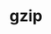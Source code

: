 ---
title: "gzip"
layout: cache
categories: [package, develop-2023-10-15]
meta: {"versions": ["1.12"], "compilers": ["gcc@=7.3.1"], "oss": ["amzn2"], "platforms": ["linux"], "targets": ["aarch64", "neoverse_n1", "x86_64_v3"], "stacks": ["aws-isc", "aws-isc-aarch64", "root"], "num_specs": 3, "num_specs_by_stack": {"aws-isc-aarch64": 2, "root": 3, "aws-isc": 1}}
spec_details: [{"hash": "rr4em5pjlkfztx225klsmmsww7vpqsxl", "compiler": "gcc@=7.3.1", "versions": ["1.12"], "os": "amzn2", "platform": "linux", "target": "aarch64", "variants": ["build_system=autotools"], "stacks": ["aws-isc-aarch64", "root"], "size": "-", "tarball": "https://binaries.spack.io/develop-2023-10-15/build_cache/linux-amzn2-aarch64/gcc-7.3.1/gzip-1.12/linux-amzn2-aarch64-gcc-7.3.1-gzip-1.12-rr4em5pjlkfztx225klsmmsww7vpqsxl.spack"}, {"hash": "osed4ddvuyefsnrajxzt6x5xwxajnceq", "compiler": "gcc@=7.3.1", "versions": ["1.12"], "os": "amzn2", "platform": "linux", "target": "neoverse_n1", "variants": ["build_system=autotools"], "stacks": ["aws-isc-aarch64", "root"], "size": "-", "tarball": "https://binaries.spack.io/develop-2023-10-15/build_cache/linux-amzn2-neoverse_n1/gcc-7.3.1/gzip-1.12/linux-amzn2-neoverse_n1-gcc-7.3.1-gzip-1.12-osed4ddvuyefsnrajxzt6x5xwxajnceq.spack"}, {"hash": "aqg7srxmzwaz7qsapdqa7hvjixix6zwf", "compiler": "gcc@=7.3.1", "versions": ["1.12"], "os": "amzn2", "platform": "linux", "target": "x86_64_v3", "variants": ["build_system=autotools"], "stacks": ["root", "aws-isc"], "size": "-", "tarball": "https://binaries.spack.io/develop-2023-10-15/build_cache/linux-amzn2-x86_64_v3/gcc-7.3.1/gzip-1.12/linux-amzn2-x86_64_v3-gcc-7.3.1-gzip-1.12-aqg7srxmzwaz7qsapdqa7hvjixix6zwf.spack"}]
---